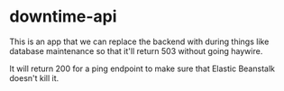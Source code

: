 # downtime-api

This is an app that we can replace the backend with during things like database maintenance so that it'll return 503
without going haywire.

It will return 200 for a ping endpoint to make sure that Elastic Beanstalk doesn't kill it. 
